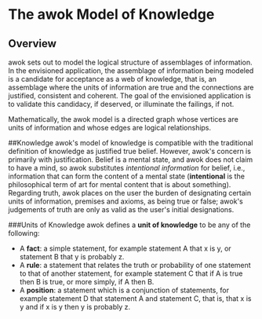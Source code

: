 # The awok Model of Knowledge

## Overview
awok sets out to model the logical structure of assemblages of information.  In the envisioned application, the assemblage of information being modeled is a candidate for acceptance as a web of knowledge, that is, an assemblage where the units of information are true and the connections are justified, consistent and coherent.  The goal of the envisioned application is to validate this candidacy, if deserved, or illuminate the failings, if not.

Mathematically, the awok model is a directed graph whose vertices are units of information and whose edges are logical relationships.

##Knowledge
awok's model of knowledge is compatible with the traditional definition of knowledge as justified true belief.  However, awok's concern is primarily with justification.  Belief is a mental state, and awok does not claim to have a mind, so awok substitutes _intentional information_ for belief, i.e., information that can form the content of a mental state (__intentional__ is the philosophical term of art for mental content that is about something).  Regarding truth, awok places on the user the burden of designating certain units of information, premises and axioms, as being true or false; awok's judgements of truth are only as valid as the user's initial designations. 

###Units of Knowledge
awok defines a __unit of knowledge__ to be any of the following:
* A __fact__: a simple statement, for example statement A that x is y, or statement B that y is probably z.
* A __rule__: a statement that relates the truth or probability of one statement to that of another statement, for example statement C that if A is true then B is true, or more simply, if A then B.
* A __position__: a statement which is a conjunction of statements, for example statement D that statement A and statement C, that is, that x is y and if x is y then y is probably z.


